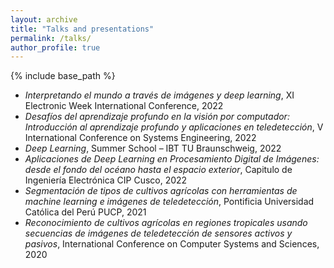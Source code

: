 ```yaml
---
layout: archive
title: "Talks and presentations"
permalink: /talks/
author_profile: true
---
```


{% include base_path %}

* *Interpretando el mundo a través de imágenes y deep learning*, XI Electronic Week International Conference, 2022
* *Desafíos del aprendizaje profundo en la visión por computador: Introducción al aprendizaje profundo y aplicaciones en teledetección*, V International Conference on Systems Engineering, 2022
* *Deep Learning*, Summer School – IBT TU Braunschweig, 2022
* *Aplicaciones de Deep Learning en Procesamiento Digital de Imágenes: desde el fondo del océano hasta el espacio exterior*, Capitulo de Ingeniería Electrónica CIP Cusco, 2022
* *Segmentación de tipos de cultivos agrícolas con herramientas de machine learning e imágenes de teledetección*, Pontificia Universidad Católica del Perú PUCP, 2021
* *Reconocimiento de cultivos agrícolas en regiones tropicales usando secuencias de imágenes de teledetección de sensores activos y pasivos*, International Conference on Computer Systems and Sciences, 2020